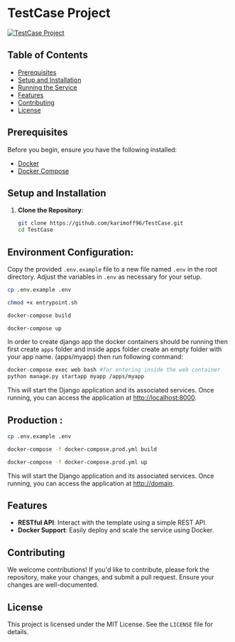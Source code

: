 # TestCase Project
[![TestCase Project](https://github.com/karimoff96/TestCase.git)](https://github.com/karimoff96/TestCase.git)

## Table of Contents

- [Prerequisites](#prerequisites)
- [Setup and Installation](#setup-and-installation)
- [Running the Service](#running-the-service)
- [Features](#features)
- [Contributing](#contributing)
- [License](#license)

## Prerequisites

Before you begin, ensure you have the following installed:
- [Docker](https://www.docker.com/get-started)
- [Docker Compose](https://docs.docker.com/compose/install/)

## Setup and Installation

1. **Clone the Repository**:
   ```bash
   git clone https://github.com/karimoff96/TestCase.git
   cd TestCase

## Environment Configuration:

Copy the provided `.env.example` file to a new file named `.env` in the root directory. Adjust the variables in `.env` as necessary for your setup.

```bash
cp .env.example .env

chmod +x entrypoint.sh 

docker-compose build

docker-compose up
```
In order to create django app the docker containers should be running then first create `apps` folder and inside apps folder create an empty folder with your app name. (apps/myapp) then run following command:
```bash
docker-compose exec web bash #for entering inside the web container
python manage.py startapp myapp /apps/myapp
```

This will start the Django application and its associated services. Once running, you can access the application at [http://localhost:8000](http://localhost:8000).
## Production :
```bash
cp .env.example .env

docker-compose -f docker-compose.prod.yml build

docker-compose -f docker-compose.prod.yml up
```

This will start the Django application and its associated services. Once running, you can access the application at [http://domain](http://domain).

## Features

- **RESTful API**: Interact with the template using a simple REST API.
- **Docker Support**: Easily deploy and scale the service using Docker.

## Contributing

We welcome contributions! If you'd like to contribute, please fork the repository, make your changes, and submit a pull request. Ensure your changes are well-documented.

## License

This project is licensed under the MIT License. See the `LICENSE` file for details.


